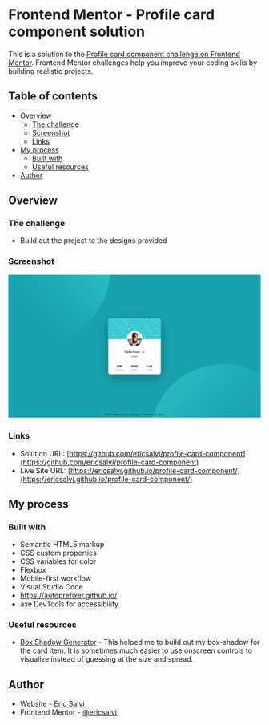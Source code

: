 # Frontend Mentor - Profile card component solution

This is a solution to the [Profile card component challenge on Frontend Mentor](https://www.frontendmentor.io/challenges/profile-card-component-cfArpWshJ). Frontend Mentor challenges help you improve your coding skills by building realistic projects. 

## Table of contents

- [Overview](#overview)
  - [The challenge](#the-challenge)
  - [Screenshot](#screenshot)
  - [Links](#links)
- [My process](#my-process)
  - [Built with](#built-with)
  - [Useful resources](#useful-resources)
- [Author](#author)

## Overview

### The challenge

- Build out the project to the designs provided

### Screenshot

![](./design/desktop-design-solution.png)

### Links

- Solution URL: [https://github.com/ericsalvi/profile-card-component](https://github.com/ericsalvi/profile-card-component)
- Live Site URL: [https://ericsalvi.github.io/profile-card-component/](https://ericsalvi.github.io/profile-card-component/)

## My process

### Built with

- Semantic HTML5 markup
- CSS custom properties
- CSS variables for color
- Flexbox
- Mobile-first workflow
- Visual Studio Code
- https://autoprefixer.github.io/
- axe DevTools for accessibility

### Useful resources

- [Box Shadow Generator](https://html-css-js.com/css/generator/box-shadow/) - This helped me to build out my box-shadow for the card item. It is sometimes much easier to use onscreen controls to visualize instead of guessing at the size and spread.

## Author

- Website - [Eric Salvi](https://github.com/ericsalvi)
- Frontend Mentor - [@ericsalvi](https://www.frontendmentor.io/profile/ericsalvi)